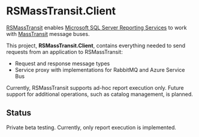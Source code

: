 # RSMassTransit.Client

[RSMassTransit](https://github.com/sharpjs/RSMassTransit) enables
[Microsoft SQL Server Reporting Services](https://docs.microsoft.com/en-us/sql/reporting-services/create-deploy-and-manage-mobile-and-paginated-reports)
to work with [MassTransit](http://masstransit-project.com/) message buses.

This project, **RSMassTransit.Client**, contains everything needed to send
requests from an application to RSMassTransit:

* Request and response message types
* Service proxy with implementations for RabbitMQ and Azure Service Bus

Currently, RSMassTransit supports ad-hoc report execution only.  Future
support for additional operations, such as catalog management, is planned.

## Status

Private beta testing.  Currently, only report execution is implemented.
